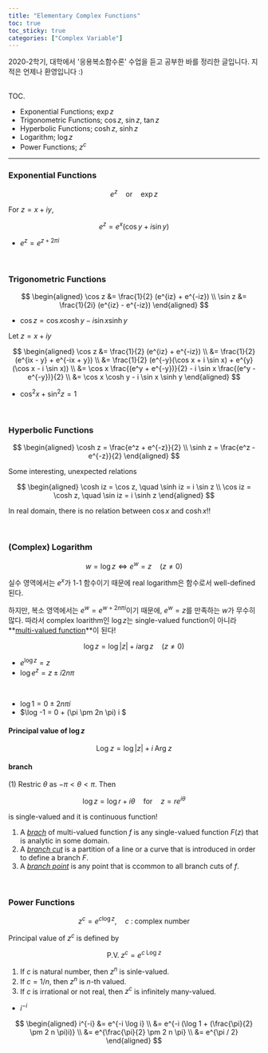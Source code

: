 ```yaml
---
title: "Elementary Complex Functions"
toc: true
toc_sticky: true
categories: ["Complex Variable"]
---
```



2020-2학기, 대학에서 '응용복소함수론' 수업을 듣고 공부한 바를 정리한 글입니다. 지적은 언제나 환영입니다 :)

<br><span class="statement-title">TOC.</span><br>

- Exponential Functions; $\exp z$
- Trigonometric Functions; $\cos z$, $\sin z$, $\tan z$
- Hyperbolic Functions; $\cosh z$, $\sinh z$
- Logarithm; $\log z$
- Power Functions; $z^c$

<hr/>

### Exponential Functions

$$
e^z \quad \textrm{or} \quad \exp z
$$

<div class="notice" markdown="1">

For $z = x + iy$,

$$
e^z = e^x (\cos y + i \sin y)
$$

</div>

- $e^z = e^{z + 2\pi i}$

<br/>

### Trigonometric Functions

$$
\begin{aligned}
    \cos z &= \frac{1}{2} (e^{iz} + e^{-iz}) \\
    \sin z &= \frac{1}{2i} (e^{iz} - e^{-iz})
\end{aligned}
$$

<div class="notice" markdown="1">

- $\cos z = \cos x \cosh y - i \sin x \sinh y$

Let $z = x + iy$

$$
\begin{aligned}
\cos z &= \frac{1}{2} (e^{iz} + e^{-iz}) \\
&= \frac{1}{2} (e^{ix - y} + e^{-ix + y}) \\
&= \frac{1}{2} (e^{-y}(\cos x + i \sin x) + e^{y} (\cos x - i \sin x)) \\
&= \cos x \frac{(e^y + e^{-y})}{2} - i \sin x \frac{(e^y - e^{-y})}{2} \\
&= \cos x \cosh y - i \sin x \sinh y
\end{aligned}
$$

</div>

- $\cos^2 x + \sin^2 z = 1$

<br/>

### Hyperbolic Functions

$$
\begin{aligned}
    \cosh z = \frac{e^z + e^{-z}}{2} \\
    \sinh z = \frac{e^z - e^{-z}}{2}
\end{aligned}
$$

<div class="notice" markdown="1">

Some interesting, unexpected relations

$$
\begin{aligned}
\cosh iz = \cos z, \quad \sinh iz = i \sin z \\
\cos iz = \cosh z, \quad \sin iz = i \sinh z
\end{aligned}
$$

In real domain, there is no relation between $\cos x$ and $\cosh x$!!

</div>

<br/>

### (Complex) Logarithm

$$
w = \log z \iff e^w = z \quad (z \ne 0)
$$

실수 영역에서는 $e^x$가 1-1 함수이기 때문에 real logarithm은 함수로서 well-defined된다.

하지만, 복소 영역에서는 $e^w = e^{w + 2n\pi i}$이기 때문에, $e^w = z$를 만족하는 $w$가 무수히 많다. 따라서 complex loarithm인 $\log z$는 single-valued function이 아니라 **<u>multi-valued function</u>**이 된다!

$$
\log z = \log \left| z \right| + i \arg z \quad (z\ne0)
$$

<div class="notice" markdown="1">

- $e^{\log z} = z$
- $\log e^z = z \pm i 2n\pi$

<br/>

- $\log 1 = 0 \pm 2n \pi i$
- $\log -1 = 0 + (\pi \pm 2n \pi) i $

</div>

#### Principal value of $\log z$

$$
\textrm{Log} \; z = \log \left| z \right| + i \; \textrm{Arg} \; z
$$

#### branch

(1) Restric $\theta$ as $-\pi < \theta < \pi$. Then

$$
\log z = \log r + i \theta \quad \textrm{for} \quad z = r e^{i \theta}
$$

is single-valued and it is continuous function!

1. A *<u>brach</u>* of multi-valued function $f$ is any single-valued function $F(z)$ that is analytic in some domain.
2. A *<u>branch cut</u>* is a partition of a line or a curve that is introduced in order to define a branch $F$.
3. A *<u>branch point</u>* is any point that is ccommon to all branch cuts of $f$.

<br/>

### Power Functions

$$
z^c = e^{c \log z}, \quad c \; : \; \textrm{complex number}
$$

Principal value of $z^c$ is defined by

$$
\textrm{P.V.} \; z^c = e^{c \; \textrm{Log} \; z}
$$

<div class="notice" markdown="1">

1. If $c$ is natural number, then $z^n$ is sinle-valued.
2. If $c = 1/n$, then $z^n$ is $n$-th valued.
3. If $c$ is irrational or not real, then $z^c$ is infinitely many-valued.

- $i^{-i}$

$$
\begin{aligned}
    i^{-i} &= e^{-i \log i} \\
    &= e^{-i (\log 1 + (\frac{\pi}{2} \pm 2 n \pi)i)} \\
    &= e^{\frac{\pi}{2} \pm 2 n \pi} \\
    &= e^{\pi / 2}
\end{aligned}
$$

</div>